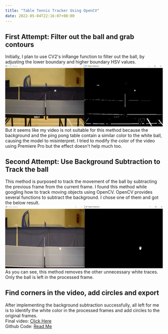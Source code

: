 ```yaml
---
title: "Table Tennis Tracker Using OpenCV"
date: 2022-05-04T22:16:07+08:00
---
```


## First Attempt: Filter out the ball and grab contours
Initially, I plan to use CV2's inRange function to filter out the ball, by adjusting the lower boundary and higher boundary HSV values.
![1](/Images/tabletennis1.png)
But it seems like my video is not suitable for this method because the background and the ping pong table contain a similar color to the white ball, causing the model to misinterpret. I tried to modify the color of the video using Premiere Pro but the effect doesn't help much too.


## Second Attempt: Use Background Subtraction to Track the ball
This method is purposed to track the movement of the ball by subtracting the previous frame from the current frame. I found this method while googling how to track moving objects using OpenCV. OpenCV provides several functions to subtract the background. I chose one of them and got the below result.
![2](/Images/tabletennis2.png)
As you can see, this method removes the other unnecessary white traces.  Only the ball is left in the processed frame.

## Find corners in the video, add circles and export
After implementing the background subtraction successfully, all left for me is to identify the white color in the processed frames and add circles to the original frames.  
Final video: [Click Here](https://youtu.be/vu5ulU8vvO4)  
Github Code: [Read Me](https://github.com/woonyee28/tt_tracker)
